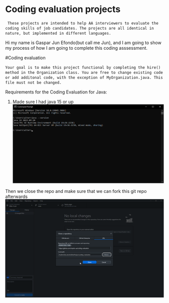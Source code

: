 # Coding evaluation projects
```
 These projects are intended to help AA interviewers to evaluate the coding skills of job candidates. The projects are all identical in nature, but implemented in different languages.
```
Hi my name is Gaspar Jun Efondo(but call me Jun), and I am going to show my process of how I am going to complete this coding asssessment.

#Coding evaluation
```
Your goal is to make this project functional by completing the hire() method in the Organization class. You are free to change existing code or add additonal code, with the exception of MyOrganization.java. This file must not be changed.
```


Requirements for the Coding Evaluation for Java:
1. Made sure I had java 15 or up
![Alt text](cmd_UrVBNiY0Sq.png)

Then we close the repo and make sure that we can fork this git repo afterwards
![Alt text](GitHubDesktop_yYZlXBefwM.png)

